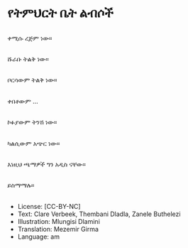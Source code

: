 # የትምህርት ቤት ልብሶች

##
ቀሚሱ ረጅም ነው።

##
ሹራቡ ትልቅ ነው።

##
ቦርሳውም ትልቅ ነው።

##
ቀበቶውም ...

##
ኮፉያውም ትንሽ ነው።

##
ካልሲውም አጭር ነው።

##
እነዚህ ጫማዎች ግን አዲስ ናቸው።

##
ይስማማሉ።

##
* License: [CC-BY-NC]
* Text: Clare Verbeek, Thembani Dladla, Zanele Buthelezi
* Illustration: Mlungisi Dlamini
* Translation: Mezemir Girma
* Language: am
